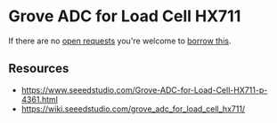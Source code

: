 # Grove ADC for Load Cell HX711
If there are no [open requests](../../../../issues?q=is%3Aissue+is%3Aopen+%22Grove+ADC+for+Load+Cell+HX711%22+in%3Atitle) you're welcome to [borrow this](../../../../issues/new?title=Borrow+request+for+Grove+ADC+for+Load+Cell+HX711&body=1+piece+of+%5Bthis%5D%28..%2Fblob%2Fmain%2F.%2FHardware%2FModules%2FGrove_ADC_for_Load_Cell_HX711.md%29+for+~2+weeks.).

## Resources
- https://www.seeedstudio.com/Grove-ADC-for-Load-Cell-HX711-p-4361.html
- https://wiki.seeedstudio.com/grove_adc_for_load_cell_hx711/
